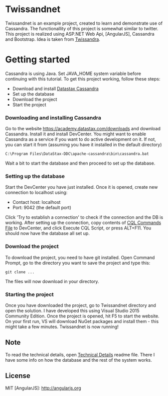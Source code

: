 # Twissandnet
Twissandnet is an example project, created to learn and demonstrate use of Cassandra. The functionallity of this project is somewhat similar to twitter. This project is realized using ASP.NET Web Api, [AngularJS], Cassandra and Bootstrap. Idea is taken from [Twissandra](https://github.com/twissandra/twissandra/).

# Getting started
Cassandra is using Java. Set JAVA_HOME system variable before continuing with this tutorial. 
To get this project working, follow these steps:
  - Download and install [Datastax Cassandra](https://academy.datastax.com/downloads)
  - Set up the database
  - Download the project
  - Start the project

### Downloading and installing Cassandra
Go to the website https://academy.datastax.com/downloads and download Cassandra. Install it and install DevCenter. You might want to enable Cassandra as a service if you want to do active development on it. If not, you can start it from (assuming you have it installed in the default directory)
```
C:\Program Files\DataStax-DDC\apache-cassandra\bin\cassandra.bat
```
Wait a bit to start the database and then proceed to set up the database.
### Setting up the database
Start the DevCenter you have just installed. Once it is opened, create new connection to localhost using:
- Contact host: localhost
- Port: 9042 (the default port)

Click 'Try to establish a connection' to check if the connection and the DB is working.
After setting up the connection, copy contents of [CQL Commands File](address) to DevCenter, and click Execute CQL Script, or press ALT+F11.
You should now have the database all set up.

### Download the project
To download the project, you need to have git installed. Open Command Prompt, go to the directory you want to save the project and type this:
```
git clone ...
```
The files will now download in your directory.
### Starting the project
Once you have downloaded the project, go to Twissandnet directory and open the solution. I have developed this using Visual Studio 2015 Community Edition. Once the project is opened, hit F5 to start the website. On your first run, VS will download NuGet packages and install them - this might take a few minutes.
Twissandnet is now running!

## Note
To read the technical details, open [Technical Details](details.md) readme file. 
There I have some info on how the database and the rest of the system works.

License
----

MIT
   [AngularJS]: <http://angularjs.org>
